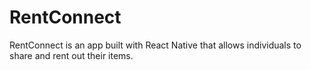 # RentConnect
 RentConnect is an app built with React Native that allows individuals to share and rent out their items.
